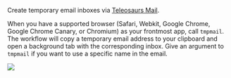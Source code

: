 Create temporary email inboxes via [Teleosaurs Mail](http://teleosaurs.xyz/).
 
When you have a supported browser (Safari, Webkit, Google Chrome, Google Chrome Canary, or Chromium) as your frontmost app, call `tmpmail`. The workflow will copy a temporary email address to your clipboard and open a background tab with the corresponding inbox. Give an argument to `tmpmail` if you want to use a specific name in the email.

![](http://i.imgur.com/z32IGHl.gif)
